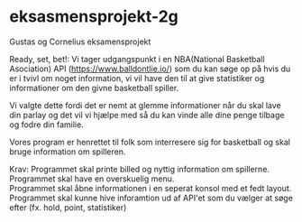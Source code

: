 # eksasmensprojekt-2g
Gustas og Cornelius eksamensprojekt

Ready, set, bet!:
Vi tager udgangspunkt i en NBA(National Basketball Asociation) API (https://www.balldontlie.io/) som du kan søge op på hvis du er i tvivl om noget information, vi vil have den til at give statistiker og informationer om den givne basketball spiller.

Vi valgte dette fordi det er nemt at glemme informationer når du skal lave din parlay og det vil vi hjælpe med så du kan vinde alle dine penge tilbage og fodre din familie.

Vores program er henrettet til folk som interresere sig for basketball og skal bruge information om spilleren.

Krav:
Programmet skal printe billed og nyttig information om spillerne.  
Programmet skal have en overskuelig menu.  
Programmet skal åbne informationen i en seperat konsol med et fedt layout.  
Programmet skal kunne hive inforamtion ud af API'et som du vælger at søge efter (fx. hold, point, statistiker)  


